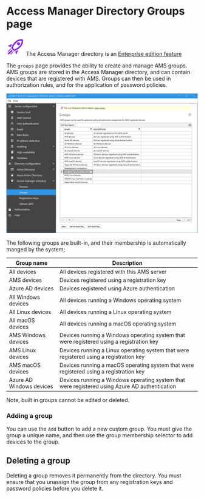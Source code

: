 # Access Manager Directory Groups page

![](../../.gitbook/assets/badge-enterprise-edition-rocket.svg) The Access Manager directory is an [Enterprise edition feature](../../access-manager-editions.md)

The `groups` page provides the ability to create and manage AMS groups. AMS groups are stored in the Access Manager directory, and can contain devices that are registered with AMS. Groups can then be used in authorization rules, and for the application of password policies.

![](../../.gitbook/assets/ui-page-access-manager-directory-groups.png)

The following groups are built-in, and their membership is automatically manged by the system;

| Group name               | Description                                                                                   |
| ------------------------ | --------------------------------------------------------------------------------------------- |
| All devices              | All devices registered with this AMS server                                                   |
| AMS devices              | Devices registered using a registration key                                                   |
| Azure AD devices         | Devices registered using Azure authentication                                                 |
| All Windows devices      | All devices running a Windows operating system                                                |
| All Linux devices        | All devices running a Linux operating system                                                  |
| All macOS devices        | All devices running a macOS operating system                                                  |
| AMS Windows devices      | Devices running a Windows operating system that were registered using a registration key      |
| AMS Linux devices        | Devices running a Linux operating system that were registered using a registration key        |
| AMS macOS devices        | Devices running a macOS operating system that were registered using a registration key        |
| Azure AD Windows devices | Devices running a Windows operating system that were registered using Azure AD authentication |

Note, built in groups cannot be edited or deleted.

### Adding a group

You can use the `Add` button to add a new custom group. You must give the group a unique name, and then use the group membership selector to add devices to the group.

## Deleting a group

Deleting a group removes it permanently from the directory. You must ensure that you unassign the group from any registration keys and password policies before you delete it.
